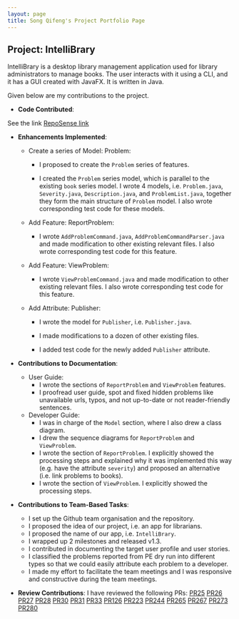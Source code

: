 ```yaml
---
layout: page
title: Song Qifeng's Project Portfolio Page
---
```


## Project: IntelliBrary

IntelliBrary is a desktop library management application used for library administrators to manage books. The user interacts with it using a CLI, and it has a GUI created with JavaFX. It is written in Java.

Given below are my contributions to the project.

* **Code Contributed**:

See the link [RepoSense link](https://nus-cs2103-ay2021s1.github.io/tp-dashboard/#breakdown=true&search=davidsqf&sort=groupTitle&sortWithin=title&since=2020-08-14&timeframe=commit&mergegroup=&groupSelect=groupByRepos&checkedFileTypes=docs~functional-code~test-code~other)

* **Enhancements Implemented**: 

    * Create a series of Model: Problem:

        * I proposed to create the `Problem` series of features.

        * I created the `Problem` series model, which is parallel to the existing `book`
series model. I wrote 4 models, i.e. `Problem.java`, `Severity.java`, `Description.java`, and `ProblemList.java`,
together they form the main structure of `Problem` model. I also wrote corresponding test code for these models.

    * Add Feature: ReportProblem:

        * I wrote `AddProblemCommand.java`, `AddProblemCommandParser.java` and 
made modification to other existing relevant files. I also wrote corresponding test code for this feature.

    * Add Feature: ViewProblem:

        * I wrote `ViewProblemCommand.java` and made modification to other
existing relevant files. I also wrote corresponding test code for this feature.

    * Add Attribute: Publisher:

        * I wrote the model for `Publisher`, i.e. `Publisher.java`. 

        * I made modifications to a dozen of other existing files.

        * I added test code for the newly added `Publisher` attribute. 

* **Contributions to Documentation**:

    * User Guide:
        * I wrote the sections of `ReportProblem` and `ViewProblem` features.
        * I proofread user guide, spot and fixed hidden problems like unavailable urls, typos, and not up-to-date or not reader-friendly sentences.
    * Developer Guide:
        * I was in charge of the `Model` section, where I also drew a class diagram.
        * I drew the sequence diagrams for `ReportProblem` and `ViewProblem`.
        * I wrote the section of `ReportProblem`. I explicitly showed the processing steps and explained why it was implemented
        this way (e.g. have the attribute `severity`) and proposed an alternative (i.e. 
        link problems to books).
        * I wrote the section of `ViewProblem`. I explicitly showed the processing steps.

* **Contributions to Team-Based Tasks**:
    * I set up the Github team organisation and the repository.
    * I proposed the idea of our project, i.e. an app for librarians.
    * I proposed the name of our app, i.e. `IntelliBrary`.
    * I wrapped up 2 milestones and released v1.3.
    * I contributed in documenting the target user profile and user stories.
    * I classified the problems reported from PE dry run into different types so that we could easily attribute each problem to a developer.
    * I made my effort to facilitate the team meetings and I was responsive and constructive during the team meetings.
    
* **Review Contributions**:
    I have reviewed the following PRs: 
    [PR25](https://github.com/AY2021S1-CS2103-F09-3/tp/pull/25)
    [PR26](https://github.com/AY2021S1-CS2103-F09-3/tp/pull/26)
    [PR27](https://github.com/AY2021S1-CS2103-F09-3/tp/pull/27)
    [PR28](https://github.com/AY2021S1-CS2103-F09-3/tp/pull/28)
    [PR30](https://github.com/AY2021S1-CS2103-F09-3/tp/pull/30)
    [PR31](https://github.com/AY2021S1-CS2103-F09-3/tp/pull/31)
    [PR33](https://github.com/AY2021S1-CS2103-F09-3/tp/pull/33)
    [PR126](https://github.com/AY2021S1-CS2103-F09-3/tp/pull/126)
    [PR223](https://github.com/AY2021S1-CS2103-F09-3/tp/pull/223)
    [PR244](https://github.com/AY2021S1-CS2103-F09-3/tp/pull/244)
    [PR265](https://github.com/AY2021S1-CS2103-F09-3/tp/pull/265)
    [PR267](https://github.com/AY2021S1-CS2103-F09-3/tp/pull/267)
    [PR273](https://github.com/AY2021S1-CS2103-F09-3/tp/pull/273)
    [PR280](https://github.com/AY2021S1-CS2103-F09-3/tp/pull/280)
